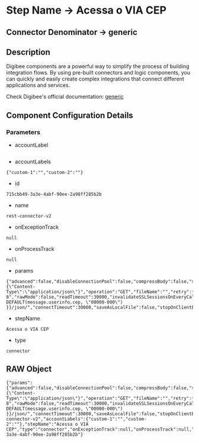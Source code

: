 # Step Name -> Acessa o VIA CEP
## Connector Denominator -> generic

## Description

Digibee components are a powerful way to simplify the process of building integration flows. By using pre-built connectors and logic components, you can quickly and easily create complex integrations that connect different applications and services.

Check Digibee's official documentation: [generic](https://docs.digibee.com/documentation "Digibee documentation")

## Component Configuration Details
### Parameters

* accountLabel
```

```

* accountLabels
```
{"custom-1":"","custom-2":""}
```

* id
```
715cbb49-3a3e-4abf-90ee-2a98ff285b2b
```

* name
```
rest-connector-v2
```

* onExceptionTrack
```
null
```

* onProcessTrack
```
null
```

* params
```
{"advanced":false,"disableConnectionPool":false,"compressBody":false,"stopOnServerError":false,"maxRetry":0,"sendBinaryFile":false,"isInsecure":false,"headers":"{\"Content-Type\":\"application/json\"}","operation":"GET","fileName":"","retry":false,"responseCharset":"UTF-8","rawMode":false,"readTimeout":30000,"invalidateSSLSessionsOnEveryCall":false,"rawModeAsBase64":false,"queryParams":"","url":"https://viacep.com.br/ws/{{ DEFAULT(message.userinfo.cep, \"00000-000\") }}/json/","connectTimeout":30000,"saveAsLocalFile":false,"stopOnClientError":false,"forceHttp1":false,"overrideResponseCharset":true}
```

* stepName
```
Acessa o VIA CEP
```

* type
```
connector
```


## RAW Object

```
{"params":{"advanced":false,"disableConnectionPool":false,"compressBody":false,"stopOnServerError":false,"maxRetry":0,"sendBinaryFile":false,"isInsecure":false,"headers":"{\"Content-Type\":\"application/json\"}","operation":"GET","fileName":"","retry":false,"responseCharset":"UTF-8","rawMode":false,"readTimeout":30000,"invalidateSSLSessionsOnEveryCall":false,"rawModeAsBase64":false,"queryParams":"","url":"https://viacep.com.br/ws/{{ DEFAULT(message.userinfo.cep, \"00000-000\") }}/json/","connectTimeout":30000,"saveAsLocalFile":false,"stopOnClientError":false,"forceHttp1":false,"overrideResponseCharset":true},"accountLabel":"","name":"rest-connector-v2","accountLabels":{"custom-1":"","custom-2":""},"stepName":"Acessa o VIA CEP","type":"connector","onExceptionTrack":null,"onProcessTrack":null,"id":"715cbb49-3a3e-4abf-90ee-2a98ff285b2b"}
```